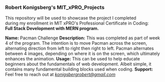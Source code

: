 <h3> Robert Konigsberg's MIT_xPRO_Projects</h3>

This repository will be used to showcase the project I completed  
during my enrollment in MIT xPRO's Professional Certificate in Coding:  
**Full Stack Development with MERN program.**

**Name:** Pacman Challenge
**Description:** This was completed as part of week 4 of the program. The intention is to move Pacman across the screen, alternating direction from left to right then right to left. Pacman alternates between 4 images, depending on where it is on the screen, which ultimately enhances the animation.
**Usage:** This can be used to help educate beginners about the fundamentals of web development. Albeit simple, it contains many fundamental building blocks used when coding. 
**Support:** Feel free to reach out at *konigsbergrobert@gmail.com*  



